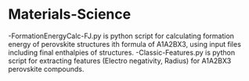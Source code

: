 # Materials-Science
-FormationEnergyCalc-FJ.py is python script for calculating formation energy of perovskite structures ith formula of A1A2BX3, using input files including final enthalpies of structures.
-Classic-Features.py is python script for extracting features (Electro negativity, Radius) for A1A2BX3 perovskite compounds. 
